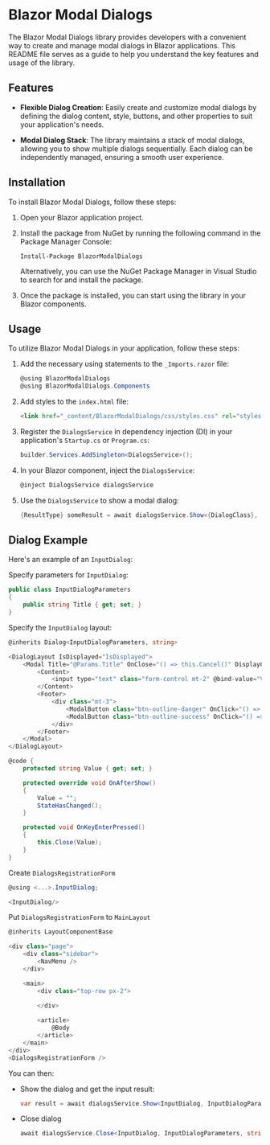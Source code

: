 # Blazor Modal Dialogs

The Blazor Modal Dialogs library provides developers with a convenient way to create and manage modal dialogs in Blazor applications. This README file serves as a guide to help you understand the key features and usage of the library.

## Features

- **Flexible Dialog Creation**: Easily create and customize modal dialogs by defining the dialog content, style, buttons, and other properties to suit your application's needs.

- **Modal Dialog Stack**: The library maintains a stack of modal dialogs, allowing you to show multiple dialogs sequentially. Each dialog can be independently managed, ensuring a smooth user experience.

## Installation

To install Blazor Modal Dialogs, follow these steps:

1. Open your Blazor application project.

2. Install the package from NuGet by running the following command in the Package Manager Console:

   ```
   Install-Package BlazorModalDialogs
   ```

   Alternatively, you can use the NuGet Package Manager in Visual Studio to search for and install the package.

3. Once the package is installed, you can start using the library in your Blazor components.

## Usage

To utilize Blazor Modal Dialogs in your application, follow these steps:

1. Add the necessary using statements to the `_Imports.razor` file:

   ```csharp
   @using BlazorModalDialogs
   @using BlazorModalDialogs.Components
   ```

2. Add styles to the `index.html` file:

   ```html
   <link href="_content/BlazorModalDialogs/css/styles.css" rel="stylesheet" />
   ```

3. Register the `DialogsService` in dependency injection (DI) in your application's `Startup.cs` or `Program.cs`:

   ```csharp
   builder.Services.AddSingleton<DialogsService>();
   ```

4. In your Blazor component, inject the `DialogsService`:

   ```csharp
   @inject DialogsService dialogsService
   ```

5. Use the `DialogsService` to show a modal dialog:

   ```csharp
   {ResultType} someResult = await dialogsService.Show<{DialogClass}, {DialogParamsClass}, {ResultType}>(new {DialogParamsClass} { ... });
   ```

## Dialog Example

Here's an example of an `InputDialog`:

Specify parameters for `InputDialog`:

```csharp
public class InputDialogParameters
{
    public string Title { get; set; }
}
```

Specify the `InputDialog` layout:

```csharp
@inherits Dialog<InputDialogParameters, string>

<DialogLayout IsDisplayed="IsDisplayed">
    <Modal Title="@Params.Title" OnClose="() => this.Cancel()" DisplayCenter="true" OnKeyEnterPressed="OnKeyEnterPressed">
        <Content>
            <input type="text" class="form-control mt-2" @bind-value="Value" @bind-value:event="oninput" />
        </Content>
        <Footer>
            <div class="mt-3">
                <ModalButton class="btn-outline-danger" OnClick="() => this.Cancel()">Cancel</ModalButton>
                <ModalButton class="btn-outline-success" OnClick="() => this.Close(Value)">Ok</ModalButton>
            </div>
        </Footer>
    </Modal>
</DialogLayout>

@code {
    protected string Value { get; set; }

    protected override void OnAfterShow()
    {
        Value = "";
        StateHasChanged();
    }

    protected void OnKeyEnterPressed()
    {
        this.Close(Value);
    }
}
```

Create `DialogsRegistrationForm`

```csharp
@using <...>.InputDialog;

<InputDialog/>
```

Put `DialogsRegistrationForm` to `MainLayout`

```csharp
@inherits LayoutComponentBase

<div class="page">
	<div class="sidebar">
		<NavMenu />
	</div>

	<main>
		<div class="top-row px-2">
			
		</div>

		<article>
			@Body
		</article>
	</main>
</div>
<DialogsRegistrationForm />
```

You can then:

- Show the dialog and get the input result:

  ```csharp
  var result = await dialogsService.Show<InputDialog, InputDialogParameters
  ```

- Close dialog

    ```csharp
    await dialogsService.Close<InputDialog, InputDialogParameters, string>();
    ```